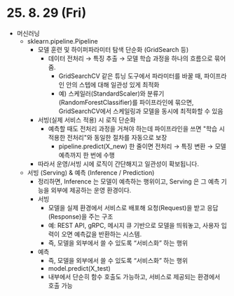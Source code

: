 # 25. 8. 29 (Fri)

* 머신러닝
  * sklearn.pipeline.Pipeline
    * 모델 훈련 및 하이퍼파라미터 탐색 단순화 (GridSearch 등)
      * 데이터 전처리 → 특징 추출 → 모델 학습 과정을 하나의 흐름으로 묶어줌.
        * GridSearchCV 같은 튜닝 도구에서 파라미터를 바꿀 때, 파이프라인 안의 스텝에 대해 일관성 있게 최적화
        * 예) 스케일러(StandardScaler)와 분류기(RandomForestClassifier)를 파이프라인에 묶으면, GridSearchCV에서 스케일링과 모델을 동시에 최적화할 수 있음
    * 서빙(실제 서비스 적용) 시 로직 단순화
      * 예측할 때도 전처리 과정을 거쳐야 하는데 파이프라인을 쓰면 "학습 시 적용한 전처리"와 동일한 절차를 자동으로 보장
        * pipeline.predict(X_new) 한 줄이면 전처리 → 특징 변환 → 모델 예측까지 한 번에 수행
    * 따라서 운영/서빙 시에 로직이 간단해지고 일관성이 확보됩니다.
  * 서빙 (Serving) & 예측 (Inference / Prediction)
    * 정리하면, Inference 는 모델이 예측하는 행위이고, Serving 은 그 예측 기능을 외부에 제공하는 운영 환경이다.
    * 서빙
      * 모델을 실제 환경에서 서비스로 배포해 요청(Request)을 받고 응답(Response)을 주는 구조
      * 예: REST API, gRPC, 메시지 큐 기반으로 모델을 띄워놓고, 사용자 입력이 오면 예측값을 반환하는 시스템.
      * 즉, 모델을 외부에서 쓸 수 있도록 “서비스화” 하는 행위
    * 예측
      * 즉, 모델을 외부에서 쓸 수 있도록 “서비스화” 하는 행위
      * model.predict(X_test)
      * 내부에서 단순히 함수 호출도 가능하고, 서비스로 제공되는 환경에서 호출 가능
